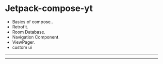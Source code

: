 # Jetpack-compose-yt

- Basics of compose..
- Retrofit.
- Room Database.
- Navigation Component.
- ViewPager.
- custom ui
----------
---------
